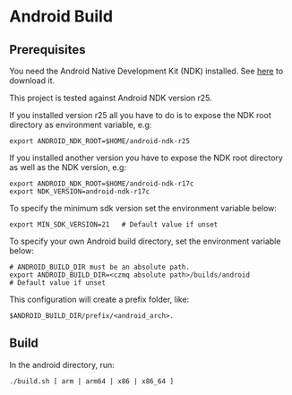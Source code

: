 # Android Build

## Prerequisites

You need the Android Native Development Kit (NDK) installed. See
[here](https://developer.android.com/ndk) to download it.

This project is tested against Android NDK version r25.

If you installed version r25 all you have to do is to expose the NDK root
directory as environment variable, e.g:

    export ANDROID_NDK_ROOT=$HOME/android-ndk-r25

If you installed another version you have to expose the NDK root directory as
well as the NDK version, e.g:

    export ANDROID_NDK_ROOT=$HOME/android-ndk-r17c
    export NDK_VERSION=android-ndk-r17c

To specify the minimum sdk version set the environment variable below:

    export MIN_SDK_VERSION=21   # Default value if unset

To specify your own Android build directory, set the environment variable below:

    # ANDROID_BUILD_DIR must be an absolute path.
    export ANDROID_BUILD_DIR=<czmq absolute path>/builds/android                # Default value if unset

This configuration will create a prefix folder, like:

    $ANDROID_BUILD_DIR/prefix/<android_arch>.

## Build

In the android directory, run:

    ./build.sh [ arm | arm64 | x86 | x86_64 ]
